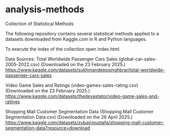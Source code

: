 # analysis-methods
Collection of Statistical Methods 

The following repository contains several statistical methods applied to a datasets downloaded from Kaggle.com in R and Python languages. 

To execute the index of the collection open index.html 

 Data Sources:
 Total Worldwide Passenger Cars Sales (global-car-sales-2005-2022.csv)
 (Downloaded on the 23 February 2025.)
 https://www.kaggle.com/datasets/sukhmandeepsinghbrar/total-worldwide-passenger-cars-sales
 
 Video Game Sales and Ratings (video-games-sales-rating.csv)
 (Downloaded on the 23 February 2025.)
 https://www.kaggle.com/datasets/thedevastator/video-game-sales-and-ratings

 Shopping Mall Customer Segmentation Data (Shopping Mall Customer Segmentation Data.csv)
 (Downloaded on the 26 April 2025.)
 https://www.kaggle.com/datasets/zubairmustafa/shopping-mall-customer-segmentation-data?resource=download
